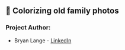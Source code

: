 ## :movie_camera: Colorizing old family photos
### Project Author: 
* Bryan Lange - [LinkedIn](https://www.linkedin.com/in/bryanrobertlange)





